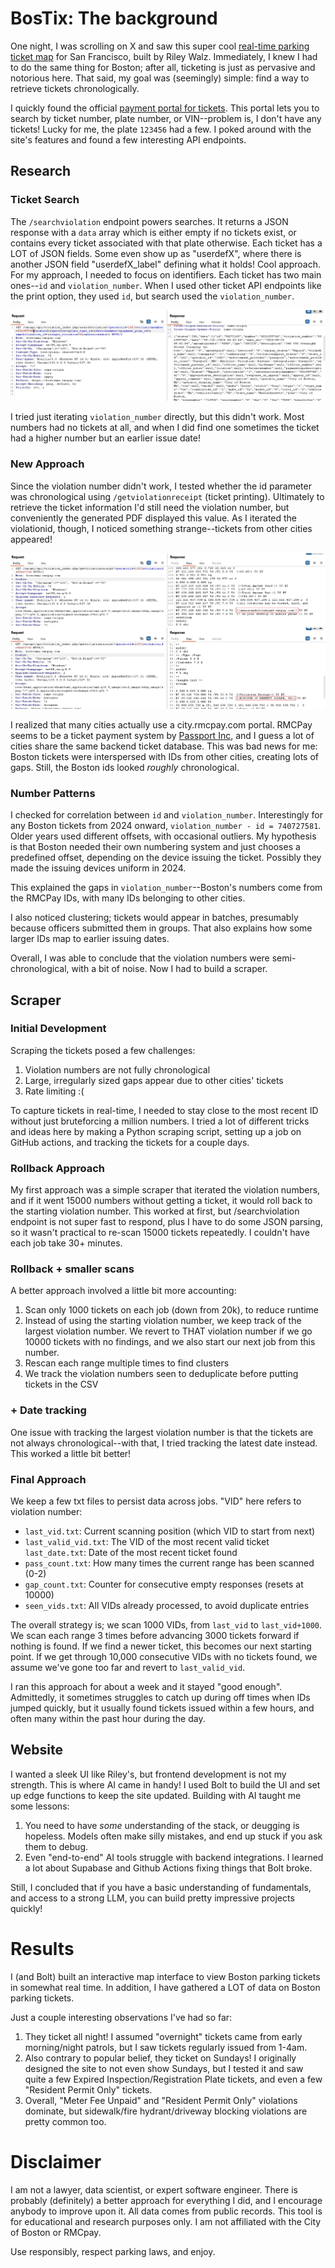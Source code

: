 # BosTix: The background
One night, I was scrolling on X and saw this super cool [real-time parking ticket map](https://walzr.com/sf-parking/about/) for San Francisco, built by Riley Walz. Immediately, I knew I had to do the same thing for Boston; after all, ticketing is just as pervasive and notorious here. 
That said, my goal was (seemingly) simple: find a way to retrieve tickets chronologically.

I quickly found the official [payment portal for tickets](https://bostonma.rmcpay.com/). This portal lets you to search by ticket number, plate number, or VIN--problem is, I don't have any tickets! Lucky for me, the plate `123456` had a few. I poked around with the site's features and found a few interesting API endpoints. 

## Research
### Ticket Search
The `/searchviolation` endpoint powers searches. It returns a JSON response with a `data` array which is either empty if no tickets exist, or contains every ticket associated with that plate otherwise. Each ticket has a LOT of JSON fields. Some even show up as "userdefX", where there is another JSON field "userdefX_label" defining what it holds! Cool approach.
For my approach, I needed to focus on identifiers. Each ticket has two main ones--`id` and `violation_number`. When I used other ticket API endpoints like the print option, they used `id`, but search used the `violation_number`.

![Search Pic](https://github.com/jack898/PollingAuto/blob/main/searchviolationEx.jpg?raw=true)

I tried just iterating `violation_number` directly, but this didn't work. Most numbers had no tickets at all, and when I did find one sometimes the ticket had a higher number but an earlier issue date!

### New Approach
Since the violation number didn't work, I tested whether the id parameter was chronological using `/getviolationreceipt` (ticket printing). Ultimately to retrieve the ticket information I'd still need the violation number, but conveniently the generated PDF displayed this value. As I iterated the violationid, though, I noticed something strange--tickets from other cities appeared!

![Other city ticket](https://github.com/jack898/PollingAuto/blob/main/MDticketprint.jpg?raw=true)
![Other city ticket2](https://github.com/jack898/PollingAuto/blob/main/PAticketprint.jpg?raw=true)

I realized that many cities actually use a city.rmcpay.com portal. RMCPay seems to be a ticket payment system by [Passport Inc](https://www.passportinc.com/), and I guess a lot of cities share the same backend ticket database.
This was bad news for me: Boston tickets were interspersed with IDs from other cities, creating lots of gaps. Still, the Boston ids looked *roughly* chronological.

### Number Patterns
I checked for correlation between `id` and `violation_number`. Interestingly for any Boston tickets from 2024 onward, `violation_number - id = 740727581`.
Older years used different offsets, with occasional outliers. My hypothesis is that Boston needed their own numbering system and just chooses a predefined offset, depending on the device issuing the ticket. Possibly they made the issuing devices uniform in 2024.

This explained the gaps in `violation_number`--Boston's numbers come from the RMCPay IDs, with many IDs belonging to other cities.

I also noticed clustering; tickets would appear in batches, presumably because officers submitted them in groups. That also explains how some larger IDs map to earlier issuing dates.

Overall, I was able to conclude that the violation numbers were semi-chronological, with a bit of noise. Now I had to build a scraper.

## Scraper
### Initial Development
Scraping the tickets posed a few challenges:
1. Violation numbers are not fully chronological
2. Large, irregularly sized gaps appear due to other cities' tickets
3. Rate limiting :(

To capture tickets in real-time, I needed to stay close to the most recent ID without just bruteforcing a million numbers.
I tried a lot of different tricks and ideas here by making a Python scraping script, setting up a job on GitHub actions, and tracking the tickets for a couple days. 

### Rollback Approach
My first approach was a simple scraper that iterated the violation numbers, and if it went 15000 numbers without getting a ticket, it would roll back to the starting violation number. This worked at first, but /searchviolation endpoint is not super fast to respond, plus I have to do some JSON parsing, so it wasn't practical to re-scan 15000 tickets repeatedly. 
I couldn't have each job take 30+ minutes.

### Rollback + smaller scans
A better approach involved a little bit more accounting:
1. Scan only 1000 tickets on each job (down from 20k), to reduce runtime
2. Instead of using the starting violation number, we keep track of the largest violation number. We revert to THAT violation number if we go 10000 tickets with no findings, and we also start our next job from this number.
3. Rescan each range multiple times to find clusters
4. We track the violation numbers seen to deduplicate before putting tickets in the CSV

### + Date tracking
One issue with tracking the largest violation number is that the tickets are not always chronological--with that, I tried tracking the latest date instead. This worked a little bit better!

### Final Approach
We keep a few txt files to persist data across jobs. "VID" here refers to violation number:
- `last_vid.txt`: Current scanning position (which VID to start from next)
- `last_valid_vid.txt`: The VID of the most recent valid ticket 
   `last_date.txt`: Date of the most recent ticket found
- `pass_count.txt`: How many times the current range has been scanned (0-2)
- `gap_count.txt`: Counter for consecutive empty responses (resets at 10000)
- `seen_vids.txt`: All VIDs already processed, to avoid duplicate entries

The overall strategy is; we scan 1000 VIDs, from `last_vid` to `last_vid+1000`. We scan each range 3 times before advancing 3000 tickets forward if nothing is found. If we find a newer ticket, this becomes our next starting point. If we get through 10,000 consecutive VIDs with no tickets found, we assume we've gone too far and revert to `last_valid_vid`.

I ran this approach for about a week and it stayed "good enough". Admittedly, it sometimes struggles to catch up during off times when IDs jumped quickly, but it usually found tickets issued within a few hours, and often many within the past hour during the day.

## Website
I wanted a sleek UI like Riley's, but frontend development is not my strength. This is where AI came in handy! I used Bolt to build the UI and set up edge functions to keep the site updated.
Building with AI taught me some lessons:
1. You need to have *some* understanding of the stack, or deugging is hopeless. Models often make silly mistakes, and end up stuck if you ask them to debug.
2. Even "end-to-end" AI tools struggle with backend integrations. I learned a lot about Supabase and Github Actions fixing things that Bolt broke.

Still, I concluded that if you have a basic understanding of fundamentals, and access to a strong LLM, you can build pretty impressive projects quickly!

# Results
I (and Bolt) built an interactive map interface to view Boston parking tickets in somewhat real time. In addition, I have gathered a LOT of data on Boston parking tickets.

Just a couple interesting observations I've had so far:
1. They ticket all night! I assumed "overnight" tickets came from early morning/night patrols, but I saw tickets regularly issued from 1-4am.
2. Also contrary to popular belief, they ticket on Sundays! I originally designed the site to not even show Sundays, but I tested it and saw quite a few Expired Inspection/Registration Plate tickets, and even a few "Resident Permit Only" tickets.
3. Overall, "Meter Fee Unpaid" and "Resident Permit Only" violations dominate, but sidewalk/fire hydrant/driveway blocking violations are pretty common too.

# Disclaimer
I am not a lawyer, data scientist, or expert software engineer. There is probably (definitely) a better approach for everything I did, and I encourage anybody to improve upon it.
All data comes from public records. This tool is for educational and research purposes only. I am not affiliated with the City of Boston or RMCpay.

Use responsibly, respect parking laws, and enjoy.

